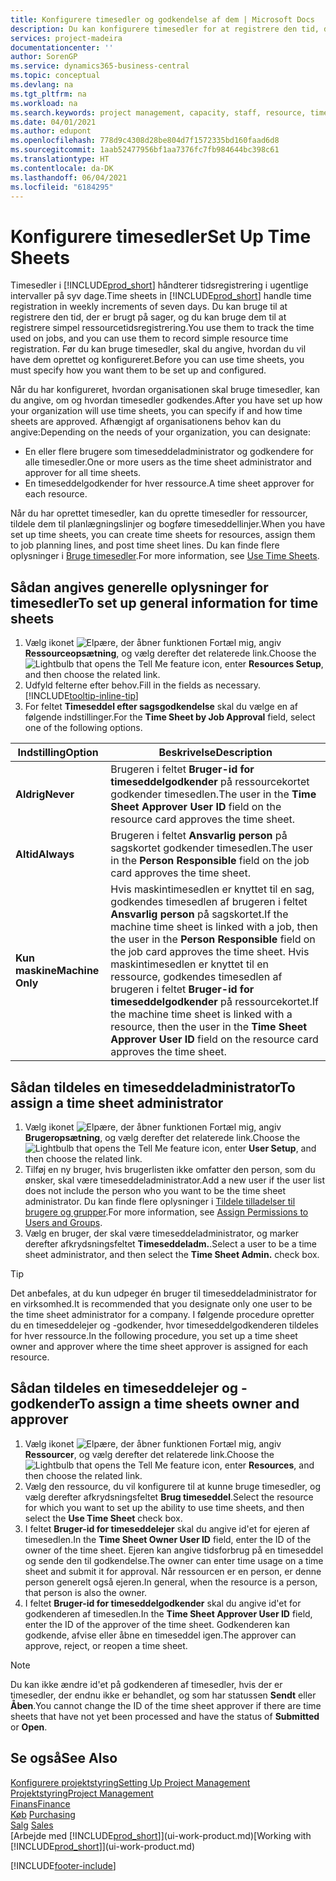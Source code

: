 ```yaml
---
title: Konfigurere timesedler og godkendelse af dem | Microsoft Docs
description: Du kan konfigurere timesedler for at registrere den tid, der bruges på sager og på anvendelse af ressourcer, der hjælper dig med projektstyring, personale og kapacitet
services: project-madeira
documentationcenter: ''
author: SorenGP
ms.service: dynamics365-business-central
ms.topic: conceptual
ms.devlang: na
ms.tgt_pltfrm: na
ms.workload: na
ms.search.keywords: project management, capacity, staff, resource, time sheet
ms.date: 04/01/2021
ms.author: edupont
ms.openlocfilehash: 778d9c4308d28be804d7f1572335bd160faad6d8
ms.sourcegitcommit: 1aab52477956bf1aa7376fc7fb984644bc398c61
ms.translationtype: HT
ms.contentlocale: da-DK
ms.lasthandoff: 06/04/2021
ms.locfileid: "6184295"
---
```

# <a name="set-up-time-sheets"></a><span data-ttu-id="f082e-103">Konfigurere timesedler</span><span class="sxs-lookup"><span data-stu-id="f082e-103">Set Up Time Sheets</span></span>
<span data-ttu-id="f082e-104">Timesedler i [!INCLUDE[prod_short](includes/prod_short.md)] håndterer tidsregistrering i ugentlige intervaller på syv dage.</span><span class="sxs-lookup"><span data-stu-id="f082e-104">Time sheets in [!INCLUDE[prod_short](includes/prod_short.md)] handle time registration in weekly increments of seven days.</span></span> <span data-ttu-id="f082e-105">Du kan bruge til at registrere den tid, der er brugt på sager, og du kan bruge dem til at registrere simpel ressourcetidsregistrering.</span><span class="sxs-lookup"><span data-stu-id="f082e-105">You use them to track the time used on jobs, and you can use them to record simple resource time registration.</span></span> <span data-ttu-id="f082e-106">Før du kan bruge timesedler, skal du angive, hvordan du vil have dem oprettet og konfigureret.</span><span class="sxs-lookup"><span data-stu-id="f082e-106">Before you can use time sheets, you must specify how you want them to be set up and configured.</span></span>

<span data-ttu-id="f082e-107">Når du har konfigureret, hvordan organisationen skal bruge timesedler, kan du angive, om og hvordan timesedler godkendes.</span><span class="sxs-lookup"><span data-stu-id="f082e-107">After you have set up how your organization will use time sheets, you can specify if and how time sheets are approved.</span></span> <span data-ttu-id="f082e-108">Afhængigt af organisationens behov kan du angive:</span><span class="sxs-lookup"><span data-stu-id="f082e-108">Depending on the needs of your organization, you can designate:</span></span>

* <span data-ttu-id="f082e-109">En eller flere brugere som timeseddeladministrator og godkendere for alle timesedler.</span><span class="sxs-lookup"><span data-stu-id="f082e-109">One or more users as the time sheet administrator and approver for all time sheets.</span></span>
* <span data-ttu-id="f082e-110">En timeseddelgodkender for hver ressource.</span><span class="sxs-lookup"><span data-stu-id="f082e-110">A time sheet approver for each resource.</span></span>

<span data-ttu-id="f082e-111">Når du har oprettet timesedler, kan du oprette timesedler for ressourcer, tildele dem til planlægningslinjer og bogføre timeseddellinjer.</span><span class="sxs-lookup"><span data-stu-id="f082e-111">When you have set up time sheets, you can create time sheets for resources, assign them to job planning lines, and post time sheet lines.</span></span> <span data-ttu-id="f082e-112">Du kan finde flere oplysninger i [Bruge timesedler](projects-how-use-time-sheets.md).</span><span class="sxs-lookup"><span data-stu-id="f082e-112">For more information, see [Use Time Sheets](projects-how-use-time-sheets.md).</span></span>

## <a name="to-set-up-general-information-for-time-sheets"></a><span data-ttu-id="f082e-113">Sådan angives generelle oplysninger for timesedler</span><span class="sxs-lookup"><span data-stu-id="f082e-113">To set up general information for time sheets</span></span>
1. <span data-ttu-id="f082e-114">Vælg ikonet ![Elpære, der åbner funktionen Fortæl mig](media/ui-search/search_small.png "Fortæl mig, hvad du vil foretage dig"), angiv **Ressourceopsætning**, og vælg derefter det relaterede link.</span><span class="sxs-lookup"><span data-stu-id="f082e-114">Choose the ![Lightbulb that opens the Tell Me feature](media/ui-search/search_small.png "Tell me what you want to do") icon, enter **Resources Setup**, and then choose the related link.</span></span>  
2. <span data-ttu-id="f082e-115">Udfyld felterne efter behov.</span><span class="sxs-lookup"><span data-stu-id="f082e-115">Fill in the fields as necessary.</span></span> [!INCLUDE[tooltip-inline-tip](includes/tooltip-inline-tip_md.md)]
3. <span data-ttu-id="f082e-116">For feltet **Timeseddel efter sagsgodkendelse** skal du vælge en af følgende indstillinger.</span><span class="sxs-lookup"><span data-stu-id="f082e-116">For the **Time Sheet by Job Approval** field, select one of the following options.</span></span>

| <span data-ttu-id="f082e-117">Indstilling</span><span class="sxs-lookup"><span data-stu-id="f082e-117">Option</span></span> | <span data-ttu-id="f082e-118">Beskrivelse</span><span class="sxs-lookup"><span data-stu-id="f082e-118">Description</span></span> |
| --- | --- |
| <span data-ttu-id="f082e-119">**Aldrig**</span><span class="sxs-lookup"><span data-stu-id="f082e-119">**Never**</span></span> |<span data-ttu-id="f082e-120">Brugeren i feltet **Bruger-id for timeseddelgodkender** på ressourcekortet godkender timesedlen.</span><span class="sxs-lookup"><span data-stu-id="f082e-120">The user in the **Time Sheet Approver User ID** field on the resource card approves the time sheet.</span></span> |
| <span data-ttu-id="f082e-121">**Altid**</span><span class="sxs-lookup"><span data-stu-id="f082e-121">**Always**</span></span> |<span data-ttu-id="f082e-122">Brugeren i feltet **Ansvarlig person** på sagskortet godkender timesedlen.</span><span class="sxs-lookup"><span data-stu-id="f082e-122">The user in the **Person Responsible** field on the job card approves the time sheet.</span></span> |
| <span data-ttu-id="f082e-123">**Kun maskine**</span><span class="sxs-lookup"><span data-stu-id="f082e-123">**Machine Only**</span></span> |<span data-ttu-id="f082e-124">Hvis maskintimesedlen er knyttet til en sag, godkendes timesedlen af brugeren i feltet **Ansvarlig person** på sagskortet.</span><span class="sxs-lookup"><span data-stu-id="f082e-124">If the machine time sheet is linked with a job, then the user in the **Person Responsible** field on the job card approves the time sheet.</span></span> <span data-ttu-id="f082e-125">Hvis maskintimesedlen er knyttet til en ressource, godkendes timesedlen af brugeren i feltet **Bruger-id for timeseddelgodkender** på ressourcekortet.</span><span class="sxs-lookup"><span data-stu-id="f082e-125">If the machine time sheet is linked with a resource, then the user in the **Time Sheet Approver User ID** field on the resource card approves the time sheet.</span></span> |

## <a name="to-assign-a-time-sheet-administrator"></a><span data-ttu-id="f082e-126">Sådan tildeles en timeseddeladministrator</span><span class="sxs-lookup"><span data-stu-id="f082e-126">To assign a time sheet administrator</span></span>
1. <span data-ttu-id="f082e-127">Vælg ikonet ![Elpære, der åbner funktionen Fortæl mig](media/ui-search/search_small.png "Fortæl mig, hvad du vil foretage dig"), angiv **Brugeropsætning**, og vælg derefter det relaterede link.</span><span class="sxs-lookup"><span data-stu-id="f082e-127">Choose the ![Lightbulb that opens the Tell Me feature](media/ui-search/search_small.png "Tell me what you want to do") icon, enter **User Setup**, and then choose the related link.</span></span>  
2. <span data-ttu-id="f082e-128">Tilføj en ny bruger, hvis brugerlisten ikke omfatter den person, som du ønsker, skal være timeseddeladministrator.</span><span class="sxs-lookup"><span data-stu-id="f082e-128">Add a new user if the user list does not include the person who you want to be the time sheet administrator.</span></span> <span data-ttu-id="f082e-129">Du kan finde flere oplysninger i [Tildele tilladelser til brugere og grupper](ui-define-granular-permissions.md).</span><span class="sxs-lookup"><span data-stu-id="f082e-129">For more information, see [Assign Permissions to Users and Groups](ui-define-granular-permissions.md).</span></span>
3. <span data-ttu-id="f082e-130">Vælg en bruger, der skal være timeseddeladministrator, og marker derefter afkrydsningsfeltet **Timeseddeladm.**.</span><span class="sxs-lookup"><span data-stu-id="f082e-130">Select a user to be a time sheet administrator, and then select the **Time Sheet Admin.** check box.</span></span>  

> [!TIP]  
>   <span data-ttu-id="f082e-131">Det anbefales, at du kun udpeger én bruger til timeseddeladministrator for en virksomhed.</span><span class="sxs-lookup"><span data-stu-id="f082e-131">It is recommended that you designate only one user to be the time sheet administrator for a company.</span></span> <span data-ttu-id="f082e-132">I følgende procedure opretter du en timeseddelejer og -godkender, hvor timeseddelgodkenderen tildeles for hver ressource.</span><span class="sxs-lookup"><span data-stu-id="f082e-132">In the following procedure, you set up a time sheet owner and approver where the time sheet approver is assigned for each resource.</span></span>  

## <a name="to-assign-a-time-sheets-owner-and-approver"></a><span data-ttu-id="f082e-133">Sådan tildeles en timeseddelejer og -godkender</span><span class="sxs-lookup"><span data-stu-id="f082e-133">To assign a time sheets owner and approver</span></span>
1. <span data-ttu-id="f082e-134">Vælg ikonet ![Elpære, der åbner funktionen Fortæl mig](media/ui-search/search_small.png "Fortæl mig, hvad du vil foretage dig"), angiv **Ressourcer**, og vælg derefter det relaterede link.</span><span class="sxs-lookup"><span data-stu-id="f082e-134">Choose the ![Lightbulb that opens the Tell Me feature](media/ui-search/search_small.png "Tell me what you want to do") icon, enter **Resources**, and then choose the related link.</span></span>
2. <span data-ttu-id="f082e-135">Vælg den ressource, du vil konfigurere til at kunne bruge timesedler, og vælg derefter afkrydsningsfeltet **Brug timeseddel**.</span><span class="sxs-lookup"><span data-stu-id="f082e-135">Select the resource for which you want to set up the ability to use time sheets, and then select the **Use Time Sheet** check box.</span></span>  
3. <span data-ttu-id="f082e-136">I feltet **Bruger-id for timeseddelejer** skal du angive id'et for ejeren af timesedlen.</span><span class="sxs-lookup"><span data-stu-id="f082e-136">In the **Time Sheet Owner User ID** field, enter the ID of the owner of the time sheet.</span></span> <span data-ttu-id="f082e-137">Ejeren kan angive tidsforbrug på en timeseddel og sende den til godkendelse.</span><span class="sxs-lookup"><span data-stu-id="f082e-137">The owner can enter time usage on a time sheet and submit it for approval.</span></span> <span data-ttu-id="f082e-138">Når ressourcen er en person, er denne person generelt også ejeren.</span><span class="sxs-lookup"><span data-stu-id="f082e-138">In general, when the resource is a person, that person is also the owner.</span></span>  
4. <span data-ttu-id="f082e-139">I feltet **Bruger-id for timeseddelgodkender** skal du angive id'et for godkenderen af timesedlen.</span><span class="sxs-lookup"><span data-stu-id="f082e-139">In the **Time Sheet Approver User ID** field, enter the ID of the approver of the time sheet.</span></span> <span data-ttu-id="f082e-140">Godkenderen kan godkende, afvise eller åbne en timeseddel igen.</span><span class="sxs-lookup"><span data-stu-id="f082e-140">The approver can approve, reject, or reopen a time sheet.</span></span>  

> [!NOTE]  
>   <span data-ttu-id="f082e-141">Du kan ikke ændre id'et på godkenderen af timesedler, hvis der er timesedler, der endnu ikke er behandlet, og som har statussen **Sendt** eller **Åben**.</span><span class="sxs-lookup"><span data-stu-id="f082e-141">You cannot change the ID of the time sheet approver if there are time sheets that have not yet been processed and have the status of **Submitted** or **Open**.</span></span>

## <a name="see-also"></a><span data-ttu-id="f082e-142">Se også</span><span class="sxs-lookup"><span data-stu-id="f082e-142">See Also</span></span>
[<span data-ttu-id="f082e-143">Konfigurere projektstyring</span><span class="sxs-lookup"><span data-stu-id="f082e-143">Setting Up Project Management</span></span>](projects-setup-projects.md)  
[<span data-ttu-id="f082e-144">Projektstyring</span><span class="sxs-lookup"><span data-stu-id="f082e-144">Project Management</span></span>](projects-manage-projects.md)  
[<span data-ttu-id="f082e-145">Finans</span><span class="sxs-lookup"><span data-stu-id="f082e-145">Finance</span></span>](finance.md)  
<span data-ttu-id="f082e-146">[Køb](purchasing-manage-purchasing.md)       </span><span class="sxs-lookup"><span data-stu-id="f082e-146">[Purchasing](purchasing-manage-purchasing.md)       </span></span>  
<span data-ttu-id="f082e-147">[Salg](sales-manage-sales.md)    </span><span class="sxs-lookup"><span data-stu-id="f082e-147">[Sales](sales-manage-sales.md)    </span></span>  
<span data-ttu-id="f082e-148">[Arbejde med [!INCLUDE[prod_short](includes/prod_short.md)]](ui-work-product.md)</span><span class="sxs-lookup"><span data-stu-id="f082e-148">[Working with [!INCLUDE[prod_short](includes/prod_short.md)]](ui-work-product.md)</span></span>  


[!INCLUDE[footer-include](includes/footer-banner.md)]